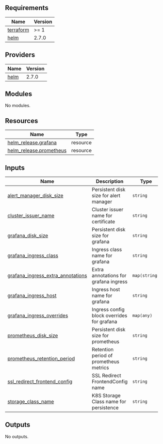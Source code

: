 ## Requirements

| Name | Version |
|------|---------|
| <a name="requirement_terraform"></a> [terraform](#requirement\_terraform) | >= 1 |
| <a name="requirement_helm"></a> [helm](#requirement\_helm) | 2.7.0 |

## Providers

| Name | Version |
|------|---------|
| <a name="provider_helm"></a> [helm](#provider\_helm) | 2.7.0 |

## Modules

No modules.

## Resources

| Name | Type |
|------|------|
| [helm_release.grafana](https://registry.terraform.io/providers/hashicorp/helm/2.7.0/docs/resources/release) | resource |
| [helm_release.prometheus](https://registry.terraform.io/providers/hashicorp/helm/2.7.0/docs/resources/release) | resource |

## Inputs

| Name | Description | Type | Default | Required |
|------|-------------|------|---------|:--------:|
| <a name="input_alert_manager_disk_size"></a> [alert\_manager\_disk\_size](#input\_alert\_manager\_disk\_size) | Persistent disk size for alert manager | `string` | `"5Gi"` | no |
| <a name="input_cluster_issuer_name"></a> [cluster\_issuer\_name](#input\_cluster\_issuer\_name) | Cluster issuer name for certificate | `string` | `"letsencrypt"` | no |
| <a name="input_grafana_disk_size"></a> [grafana\_disk\_size](#input\_grafana\_disk\_size) | Persistent disk size for grafana | `string` | `"5Gi"` | no |
| <a name="input_grafana_ingress_class"></a> [grafana\_ingress\_class](#input\_grafana\_ingress\_class) | Ingress class name for grafana | `string` | n/a | yes |
| <a name="input_grafana_ingress_extra_annotations"></a> [grafana\_ingress\_extra\_annotations](#input\_grafana\_ingress\_extra\_annotations) | Extra annotations for grafana ingress | `map(string)` | `{}` | no |
| <a name="input_grafana_ingress_host"></a> [grafana\_ingress\_host](#input\_grafana\_ingress\_host) | Ingress host name for grafana | `string` | n/a | yes |
| <a name="input_grafana_ingress_overrides"></a> [grafana\_ingress\_overrides](#input\_grafana\_ingress\_overrides) | Ingress config block overrides for grafana | `map(any)` | `{}` | no |
| <a name="input_prometheus_disk_size"></a> [prometheus\_disk\_size](#input\_prometheus\_disk\_size) | Persistent disk size for prometheus | `string` | `"8Gi"` | no |
| <a name="input_prometheus_retention_period"></a> [prometheus\_retention\_period](#input\_prometheus\_retention\_period) | Retention period of prometheus metrics | `string` | `"30d"` | no |
| <a name="input_ssl_redirect_frontend_config"></a> [ssl\_redirect\_frontend\_config](#input\_ssl\_redirect\_frontend\_config) | SSL Redirect FrontendConfig name | `string` | `"ssl-redirect"` | no |
| <a name="input_storage_class_name"></a> [storage\_class\_name](#input\_storage\_class\_name) | K8S Storage Class name for persistence | `string` | n/a | yes |

## Outputs

No outputs.
